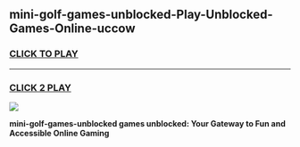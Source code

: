 
## mini-golf-games-unblocked-Play-Unblocked-Games-Online-uccow
<h3>
<a href="https://premium76.site?title=mini-golf-games-unblocked&ref=25A">CLICK TO PLAY</a></h3>
<hr>

<h3>
<a href="https://premium76.site?title=mini-golf-games-unblocked&ref=25A">CLICK 2 PLAY</a>
  
</h3>

<a href="https://premium76.site?title=mini-golf-games-unblocked&ref=25A"><img src="https://clearcache.store/games.png"></a>


**mini-golf-games-unblocked games unblocked: Your Gateway to Fun and Accessible Online Gaming**
